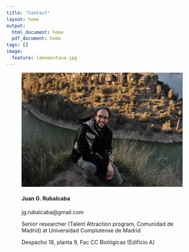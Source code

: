 ```yaml
---
title: "Contact"
layout: home
output:
  html_document: home
  pdf_document: home
tags: []
image:
  feature: lakemontana.jpg
---
```


<figure class = "half">
  <img src="../images/jr.jpg" height="300px" width="500px"/>
  <h4> Juan G. Rubalcaba </h4> 
    <p> jg.rubalcaba@gmail.com  </p>
    <p> Senior researcher (Talent Attraction program, Comunidad de Madrid) at Universidad Complutense de Madrid </p>
    <p> Despacho 18, planta 9, Fac CC Biológicas (Edificio A) </p>
</figure>
